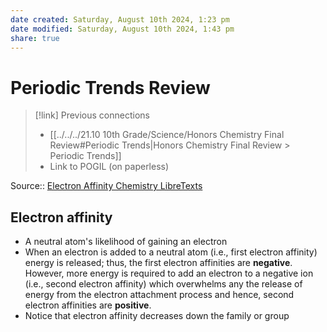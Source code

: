 ```yaml
---
date created: Saturday, August 10th 2024, 1:23 pm
date modified: Saturday, August 10th 2024, 1:43 pm
share: true
---
```


# Periodic Trends Review

> [!link] Previous connections
>
> - [[../../../21.10 10th Grade/Science/Honors Chemistry Final Review#Periodic Trends|Honors Chemistry Final Review > Periodic Trends]]
> - Link to POGIL (on paperless)

Source:: [Electron Affinity Chemistry LibreTexts](https://chem.libretexts.org/Bookshelves/Physical_and_Theoretical_Chemistry_Textbook_Maps/Supplemental_Modules_%28Physical_and_Theoretical_Chemistry%29/Physical_Properties_of_Matter/Atomic_and_Molecular_Properties/Electron_Affinity?authuser=0)

## Electron affinity

- A neutral atom's likelihood of gaining an electron
- When an electron is added to a neutral atom (i.e., first electron affinity) energy is released; thus, the first electron affinities are **negative**. However, more energy is required to add an electron to a negative ion (i.e., second electron affinity) which overwhelms any the release of energy from the electron attachment process and hence, second electron affinities are **positive**.
- Notice that electron affinity decreases down the family or group
